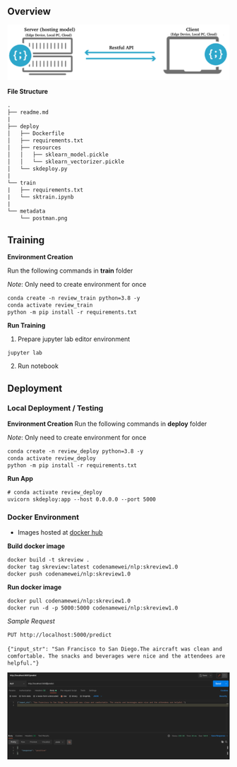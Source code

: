## Overview

<p align="center">
  <img src="metadata/clientserver.png">
</p>  

**File Structure**
```
.
├── readme.md
|
├── deploy
│   ├── Dockerfile
│   ├── requirements.txt
│   ├── resources
│   │   ├── sklearn_model.pickle
│   │   └── sklearn_vectorizer.pickle
│   └── skdeploy.py
|
└── train
|   ├── requirements.txt
|   └── sktrain.ipynb
|
└── metadata
    └── postman.png
```

## Training

**Environment Creation**

Run the following commands in **train** folder

_Note_: Only need to create environment for once
```
conda create -n review_train python=3.8 -y
conda activate review_train
python -m pip install -r requirements.txt
```

**Run Training**
1. Prepare jupyter lab editor environment
```
jupyter lab
```

2. Run notebook

## Deployment

### Local Deployment / Testing

**Environment Creation**
Run the following commands in **deploy** folder

_Note_: Only need to create environment for once
```
conda create -n review_deploy python=3.8 -y
conda activate review_deploy
python -m pip install -r requirements.txt
```

**Run App**
```
# conda activate review_deploy
uvicorn skdeploy:app --host 0.0.0.0 --port 5000
```

### Docker Environment
- Images hosted at [docker hub](https://hub.docker.com/repository/docker/codenamewei/nlp)

**Build docker image**
```
docker build -t skreview .
docker tag skreview:latest codenamewei/nlp:skreview1.0
docker push codenamewei/nlp:skreview1.0
```

**Run docker image**
```        
docker pull codenamewei/nlp:skreview1.0
docker run -d -p 5000:5000 codenamewei/nlp:skreview1.0
```

_Sample Request_
```
PUT http://localhost:5000/predict

{"input_str": "San Francisco to San Diego.The aircraft was clean and comfortable. The snacks and beverages were nice and the attendees are helpful."}
```

<p align="center">
  <img src="metadata/postman.png">
</p>  
